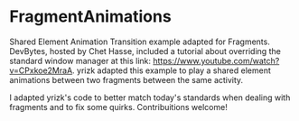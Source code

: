 FragmentAnimations
==================

Shared Element Animation Transition example adapted for Fragments. 
DevBytes, hosted by Chet Hasse, included a tutorial about overriding the standard window manager at this link: https://www.youtube.com/watch?v=CPxkoe2MraA. 
yrizk adapted this example to play a shared element animations between two fragments between the same activity.

I adapted yrizk's code to better match today's standards when dealing with fragments and to fix some quirks. Contribuitions welcome!
